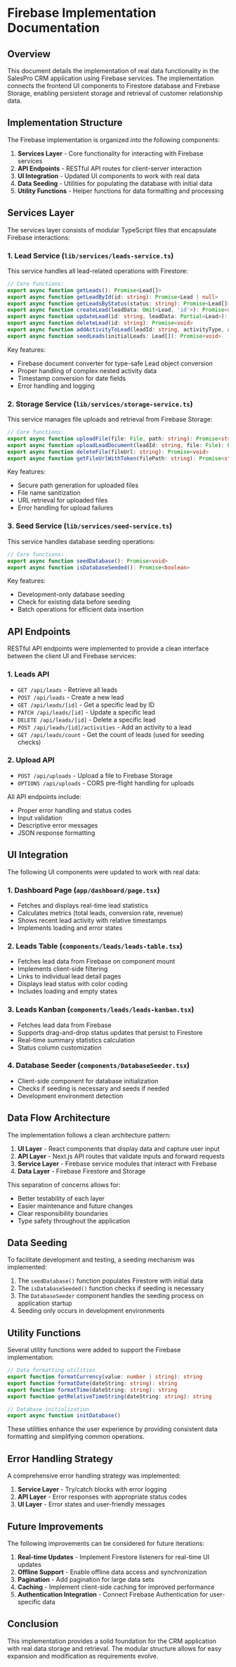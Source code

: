 # Firebase Implementation Documentation

## Overview

This document details the implementation of real data functionality in the SalesPro CRM application using Firebase services. The implementation connects the frontend UI components to Firestore database and Firebase Storage, enabling persistent storage and retrieval of customer relationship data.

## Implementation Structure

The Firebase implementation is organized into the following components:

1. **Services Layer** - Core functionality for interacting with Firebase services
2. **API Endpoints** - RESTful API routes for client-server interaction
3. **UI Integration** - Updated UI components to work with real data
4. **Data Seeding** - Utilities for populating the database with initial data
5. **Utility Functions** - Helper functions for data formatting and processing

## Services Layer

The services layer consists of modular TypeScript files that encapsulate Firebase interactions:

### 1. Lead Service (`lib/services/leads-service.ts`)

This service handles all lead-related operations with Firestore:

```typescript
// Core functions:
export async function getLeads(): Promise<Lead[]>
export async function getLeadById(id: string): Promise<Lead | null>
export async function getLeadsByStatus(status: string): Promise<Lead[]>
export async function createLead(leadData: Omit<Lead, 'id'>): Promise<string>
export async function updateLead(id: string, leadData: Partial<Lead>): Promise<void>
export async function deleteLead(id: string): Promise<void>
export async function addActivityToLead(leadId: string, activityType, activityData): Promise<void>
export async function seedLeads(initialLeads: Lead[]): Promise<void>
```

Key features:
- Firebase document converter for type-safe Lead object conversion
- Proper handling of complex nested activity data
- Timestamp conversion for date fields
- Error handling and logging

### 2. Storage Service (`lib/services/storage-service.ts`)

This service manages file uploads and retrieval from Firebase Storage:

```typescript
// Core functions:
export async function uploadFile(file: File, path: string): Promise<string>
export async function uploadLeadDocument(leadId: string, file: File): Promise<string>
export async function deleteFile(fileUrl: string): Promise<void>
export async function getFileUrlWithToken(filePath: string): Promise<string>
```

Key features:
- Secure path generation for uploaded files
- File name sanitization
- URL retrieval for uploaded files
- Error handling for upload failures

### 3. Seed Service (`lib/services/seed-service.ts`)

This service handles database seeding operations:

```typescript
// Core functions:
export async function seedDatabase(): Promise<void>
export async function isDatabaseSeeded(): Promise<boolean>
```

Key features:
- Development-only database seeding
- Check for existing data before seeding
- Batch operations for efficient data insertion

## API Endpoints

RESTful API endpoints were implemented to provide a clean interface between the client UI and Firebase services:

### 1. Leads API

- `GET /api/leads` - Retrieve all leads
- `POST /api/leads` - Create a new lead
- `GET /api/leads/[id]` - Get a specific lead by ID
- `PATCH /api/leads/[id]` - Update a specific lead
- `DELETE /api/leads/[id]` - Delete a specific lead
- `POST /api/leads/[id]/activities` - Add an activity to a lead
- `GET /api/leads/count` - Get the count of leads (used for seeding checks)

### 2. Upload API

- `POST /api/uploads` - Upload a file to Firebase Storage
- `OPTIONS /api/uploads` - CORS pre-flight handling for uploads

All API endpoints include:
- Proper error handling and status codes
- Input validation
- Descriptive error messages
- JSON response formatting

## UI Integration

The following UI components were updated to work with real data:

### 1. Dashboard Page (`app/dashboard/page.tsx`)

- Fetches and displays real-time lead statistics
- Calculates metrics (total leads, conversion rate, revenue)
- Shows recent lead activity with relative timestamps
- Implements loading and error states

### 2. Leads Table (`components/leads/leads-table.tsx`)

- Fetches lead data from Firebase on component mount
- Implements client-side filtering
- Links to individual lead detail pages
- Displays lead status with color coding
- Includes loading and empty states

### 3. Leads Kanban (`components/leads/leads-kanban.tsx`)

- Fetches lead data from Firebase
- Supports drag-and-drop status updates that persist to Firestore
- Real-time summary statistics calculation
- Status column customization

### 4. Database Seeder (`components/DatabaseSeeder.tsx`)

- Client-side component for database initialization
- Checks if seeding is necessary and seeds if needed
- Development environment detection

## Data Flow Architecture

The implementation follows a clean architecture pattern:

1. **UI Layer** - React components that display data and capture user input
2. **API Layer** - Next.js API routes that validate inputs and forward requests
3. **Service Layer** - Firebase service modules that interact with Firebase
4. **Data Layer** - Firebase Firestore and Storage

This separation of concerns allows for:
- Better testability of each layer
- Easier maintenance and future changes
- Clear responsibility boundaries
- Type safety throughout the application

## Data Seeding

To facilitate development and testing, a seeding mechanism was implemented:

1. The `seedDatabase()` function populates Firestore with initial data
2. The `isDatabaseSeeded()` function checks if seeding is necessary
3. The `DatabaseSeeder` component handles the seeding process on application startup
4. Seeding only occurs in development environments

## Utility Functions

Several utility functions were added to support the Firebase implementation:

```typescript
// Data formatting utilities
export function formatCurrency(value: number | string): string
export function formatDate(dateString: string): string
export function formatTime(dateString: string): string
export function getRelativeTimeString(dateString: string): string

// Database initialization
export async function initDatabase()
```

These utilities enhance the user experience by providing consistent data formatting and simplifying common operations.

## Error Handling Strategy

A comprehensive error handling strategy was implemented:

1. **Service Layer** - Try/catch blocks with error logging
2. **API Layer** - Error responses with appropriate status codes
3. **UI Layer** - Error states and user-friendly messages

## Future Improvements

The following improvements can be considered for future iterations:

1. **Real-time Updates** - Implement Firestore listeners for real-time UI updates
2. **Offline Support** - Enable offline data access and synchronization
3. **Pagination** - Add pagination for large data sets
4. **Caching** - Implement client-side caching for improved performance
5. **Authentication Integration** - Connect Firebase Authentication for user-specific data

## Conclusion

This implementation provides a solid foundation for the CRM application with real data storage and retrieval. The modular structure allows for easy expansion and modification as requirements evolve. 